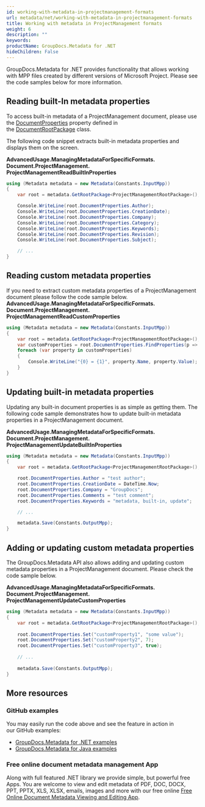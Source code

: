```yaml
---
id: working-with-metadata-in-projectmanagement-formats
url: metadata/net/working-with-metadata-in-projectmanagement-formats
title: Working with metadata in ProjectManagement formats
weight: 6
description: ""
keywords: 
productName: GroupDocs.Metadata for .NET
hideChildren: False
---
```

GroupDocs.Metadata for .NET provides functionality that allows working with MPP files created by different versions of Microsoft Project. Please see the code samples below for more information.

## Reading built-In metadata properties

To access built-in metadata of a ProjectManagement document, please use the [DocumentProperties](https://apireference.groupdocs.com/net/metadata/groupdocs.metadata.formats.document.documentrootpackage/1/properties/documentproperties) property defined in the [DocumentRootPackage](https://apireference.groupdocs.com/net/metadata/groupdocs.metadata.formats.document.documentrootpackage/1) class.

The following code snippet extracts built-in metadata properties and displays them on the screen.

**AdvancedUsage.ManagingMetadataForSpecificFormats.<WBR>Document.ProjectManagement.<WBR>ProjectManagementReadBuiltInProperties**

```csharp
using (Metadata metadata = new Metadata(Constants.InputMpp))
{
	var root = metadata.GetRootPackage<ProjectManagementRootPackage>();

	Console.WriteLine(root.DocumentProperties.Author);
	Console.WriteLine(root.DocumentProperties.CreationDate);
	Console.WriteLine(root.DocumentProperties.Company);
	Console.WriteLine(root.DocumentProperties.Category);
	Console.WriteLine(root.DocumentProperties.Keywords);
	Console.WriteLine(root.DocumentProperties.Revision);
	Console.WriteLine(root.DocumentProperties.Subject);

	// ... 
}
```

## Reading custom metadata properties

If you need to extract custom metadata properties of a ProjectManagement document please follow the code sample below.
**AdvancedUsage.ManagingMetadataForSpecificFormats.<WBR>Document.ProjectManagement.<WBR>ProjectManagementReadCustomProperties**

```csharp
using (Metadata metadata = new Metadata(Constants.InputMpp))
{
    var root = metadata.GetRootPackage<ProjectManagementRootPackage>();
    var customProperties = root.DocumentProperties.FindProperties(p => !p.Tags.Contains(Tags.Document.BuiltIn));
    foreach (var property in customProperties)
    {
        Console.WriteLine("{0} = {1}", property.Name, property.Value);
    }
}
```

## Updating built-in metadata properties

Updating any built-in document properties is as simple as getting them. The following code sample demonstrates how to update built-in metadata properties in a ProjectManagement document.

**AdvancedUsage.ManagingMetadataForSpecificFormats.<WBR>Document.ProjectManagement.<WBR>ProjectManagementUpdateBuiltInProperties**

```csharp
using (Metadata metadata = new Metadata(Constants.InputMpp))
{
	var root = metadata.GetRootPackage<ProjectManagementRootPackage>();

	root.DocumentProperties.Author = "test author";
	root.DocumentProperties.CreationDate = DateTime.Now;
	root.DocumentProperties.Company = "GroupDocs";
	root.DocumentProperties.Comments = "test comment";
	root.DocumentProperties.Keywords = "metadata, built-in, update";

	// ... 

	metadata.Save(Constants.OutputMpp);
}
```

## Adding or updating custom metadata properties

The GroupDocs.Metadata API also allows adding and updating custom metadata properties in a ProjectManagement document. Please check the code sample below.

**AdvancedUsage.ManagingMetadataForSpecificFormats.<WBR>Document.ProjectManagement.<WBR>ProjectManagementUpdateCustomProperties**

```csharp
using (Metadata metadata = new Metadata(Constants.InputMpp))
{
    var root = metadata.GetRootPackage<ProjectManagementRootPackage>();
 
    root.DocumentProperties.Set("customProperty1", "some value");
    root.DocumentProperties.Set("customProperty2", 7);
    root.DocumentProperties.Set("customProperty3", true);
 
    // ...
 
    metadata.Save(Constants.OutputMpp);
}
```

## More resources
### GitHub examples
You may easily run the code above and see the feature in action in our GitHub examples:
*   [GroupDocs.Metadata for .NET examples](https://github.com/groupdocs-metadata/GroupDocs.Metadata-for-.NET)    
*   [GroupDocs.Metadata for Java examples](https://github.com/groupdocs-metadata/GroupDocs.Metadata-for-Java)    

### Free online document metadata management App
Along with full featured .NET library we provide simple, but powerful free Apps.
You are welcome to view and edit metadata of PDF, DOC, DOCX, PPT, PPTX, XLS, XLSX, emails, images and more with our free online [Free Online Document Metadata Viewing and Editing App](https://products.groupdocs.app/metadata).